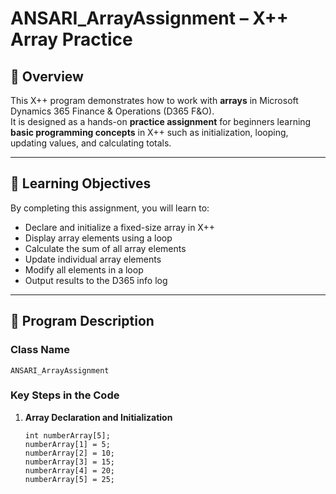 
# ANSARI_ArrayAssignment – X++ Array Practice

## 📘 Overview
This X++ program demonstrates how to work with **arrays** in Microsoft Dynamics 365 Finance & Operations (D365 F&O).  
It is designed as a hands-on **practice assignment** for beginners learning **basic programming concepts** in X++ such as initialization, looping, updating values, and calculating totals.

---

## 🎯 Learning Objectives
By completing this assignment, you will learn to:
- Declare and initialize a fixed-size array in X++
- Display array elements using a loop
- Calculate the sum of all array elements
- Update individual array elements
- Modify all elements in a loop
- Output results to the D365 info log

---

## 🧩 Program Description

### Class Name
`ANSARI_ArrayAssignment`

### Key Steps in the Code

1. **Array Declaration and Initialization**
   ```x++
   int numberArray[5];
   numberArray[1] = 5;
   numberArray[2] = 10;
   numberArray[3] = 15;
   numberArray[4] = 20;
   numberArray[5] = 25;
